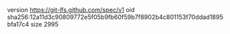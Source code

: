 version https://git-lfs.github.com/spec/v1
oid sha256:12a11d3c90809772e5f05b9fb60f59b7f8902b4c801153f70ddad1895bfa17c4
size 2995
